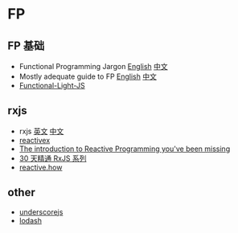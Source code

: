 # FP

## FP 基础

- Functional Programming Jargon [English](https://github.com/hemanth/functional-programming-jargon/blob/master/readme.md) [中文](https://github.com/shfshanyue/fp-jargon-zh/blob/master/Readme.md)
- Mostly adequate guide to FP  [English](https://github.com/MostlyAdequate/mostly-adequate-guide/blob/master/README.md) [中文](https://github.com/llh911001/mostly-adequate-guide-chinese)
- [Functional-Light-JS](https://github.com/getify/Functional-Light-JS)

## rxjs

- rxjs [英文](https://rxjs-dev.firebaseapp.com/) [中文](https://cn.rx.js.org/)
- [reactivex](http://reactivex.io/)
- [The introduction to Reactive Programming you've been missing](https://gist.github.com/staltz/868e7e9bc2a7b8c1f754)
- [30 天精通 RxJS 系列](https://ithelp.ithome.com.tw/users/20103367/ironman/1199)
- [reactive.how](http://reactive.how/)

## other

- [underscorejs](https://underscorejs.org/)
- [lodash](https://lodash.com/)

